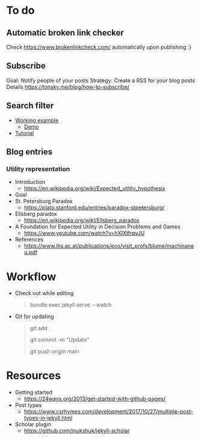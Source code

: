 # To do

## Automatic broken link checker

Check https://www.brokenlinkcheck.com/ automatically upon publishing :)

## Subscribe

Goal: Notify people of your posts
Strategy: Create a RSS for your blog posts
Details
	https://tonsky.me/blog/how-to-subscribe/

## Search filter

- [Working example](https://cristianpb.github.io/blog/amp-search-jekyll)
  - [Demo](https://cristianpb.github.io/blog)
- [Tutorial](https://learn.cloudcannon.com/jekyll-search/)

## Blog entries

### Utility representation

- Introduction
  - https://en.wikipedia.org/wiki/Expected_utility_hypothesis
- Goal
- St. Petersburg Paradox
  - https://plato.stanford.edu/entries/paradox-stpetersburg/
- Ellsberg paradox
  - https://en.wikipedia.org/wiki/Ellsberg_paradox
- A Foundation for Expected Utility in Decision Problems and Games
  - https://www.youtube.com/watch?v=hXIXtfrqvJU
- References
  - https://www.ihs.ac.at/publications/eco/visit_profs/blume/machinaneu.pdf

# Workflow

- Check out while editing
  
  > bundle exec jekyll serve --watch

- Git for updating
  
  > git add .
  > 
  > git commit -m "Update"
  > 
  > git push origin main

# Resources

- Getting started
  - https://24ways.org/2013/get-started-with-github-pages/
- Post types
  - https://www.csrhymes.com/development/2017/10/27/multiple-post-types-in-jekyll.html
- Scholar plugin
  - https://github.com/inukshuk/jekyll-scholar
